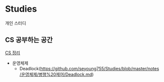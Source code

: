 # Studies
개인 스터디

## CS 공부하는 공간
[CS 정리](https://www.notion.so/CS-0398db176c0f411f9085c0653c88a69c)

  - 운영체제
    - Deadlock(https://github.com/seyoung755/Studies/blob/master/notes/운영체제/병행%20제어/Deadlock.md)
